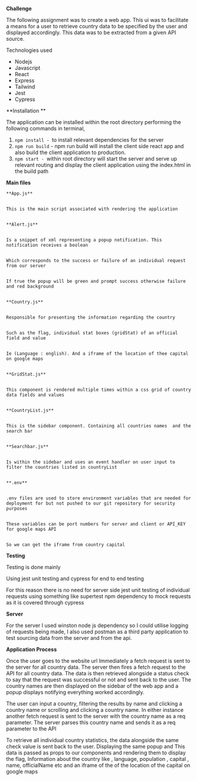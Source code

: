 <!-----

Yay, no errors, warnings, or alerts!

Conversion time: 0.516 seconds.


Using this Markdown file:

1. Paste this output into your source file.
2. See the notes and action items below regarding this conversion run.
3. Check the rendered output (headings, lists, code blocks, tables) for proper
   formatting and use a linkchecker before you publish this page.

Conversion notes:

* Docs to Markdown version 1.0β34
* Mon Apr 24 2023 04:15:42 GMT-0700 (PDT)
* Source doc: bounce
----->


**Challenge**

The following assignment was to create a web app. This ui was to facilitate a means for a user to retrieve country data to be specified by the user and displayed accordingly. This data was to be extracted from a given API source.

Technologies used



* Nodejs
* Javascript
* React
* Express
* Tailwind
* Jest 
* Cypress

**Installation **

The application can be installed within the root directory performing the following commands in terminal, 



1. `npm install - `to install relevant dependencies for the server 
2. `npm run build` - npm run build will install the client side react app and also build the client application to production. 
3. `npm start - `within root directory will start the server and serve up relevant routing and display the client application using the index.html in the build path

**Main files**


    **App.js**


    This is the main script associated with rendering the application 


    **Alert.js**


    Is a snippet of xml representing a popup notification. This notification receives a boolean 


    Which corresponds to the success or failure of an individual request from our server 


    If true the popup will be green and prompt success otherwise failure and red background


    **Country.js**


    Responsible for presenting the information regarding the country 


    Such as the flag, individual stat boxes (gridStat) of an official field and value


    Ie (Language : english). And a iframe of the location of thee capital on google maps 


    **GridStat.js**


    This component is rendered multiple times within a css grid of country data fields and values


    **CountryList.js**


    This is the sidebar component. Containing all countries names  and the search bar


    **Searchbar.js**


    Is within the sidebar and uses an event handler on user input to filter the countries listed in countryList 


    **.env**


    .env files are used to store environment variables that are needed for deployment for but not pushed to our git repository for security purposes


    These variables can be port numbers for server and client or API_KEY for google maps API


    So we can get the iframe from country capital

**Testing**

Testing is done mainly

Using jest unit testing and cypress for end to end testing 

For this reason there is no need for server side jest unit testing of individual requests using something like supertest npm dependency to mock requests  as it is covered through cypress

**Server** 

For the server I used winston node js dependency so I could utilise logging of requests being made, I also used postman as a third party application to test sourcing data from the server and from the api.

**Application Process**

Once the user goes to the website url Immediately a fetch request is sent to the server for all country data. The server then fires a fetch request to the API for all country data. The data is then retrieved alongside a status check to say that the request was successful or not  and sent back to the user. The country names are  then displayed on the sidebar of the web app and a popup displays notifying everything worked accordingly. 

The user can input a country, filtering the results by name and clicking a country name or scrolling and clicking a country name. In either instance another fetch request is sent to the server with the country name as a req parameter. The server parses this country name and sends it as a req parameter to the API

To retrieve all individual country statistics, the data alongside the same check value is sent back to the user. Displaying the same popup and  This data is passed as props to our components and rendering them to display the flag, Information about the country like , language, population , capital , name, officialName etc and an iframe of the of the location of the capital on google maps 
